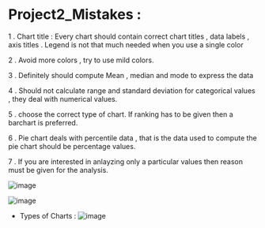 # Project2_Mistakes :

1 . Chart title : Every chart should contain correct chart titles , data labels , axis titles . Legend is not that much needed when you use a single color

2 . Avoid more colors , try to use mild colors.

3 . Definitely should compute Mean , median and mode to express the data 

4 . Should not calculate range and standard deviation for categorical values , they deal with numerical values.

5 . choose the correct type of chart. If ranking has to be given then a barchart is preferred.

6 . Pie chart deals with percentile data , that is the data used to compute the pie chart should be percentage values.

7 . If you are interested in anlayzing only a particular values then reason must be given for the analysis.

![image](https://user-images.githubusercontent.com/36688218/47194878-ca64b780-d376-11e8-8830-fd4fbc8f7332.png)

![image](https://user-images.githubusercontent.com/36688218/47194944-20395f80-d377-11e8-8219-f7d13e83db1a.png)



- Types of Charts :
![image](https://user-images.githubusercontent.com/36688218/47100588-7f9f4e80-d255-11e8-8f29-13c71dee4ec1.png)



